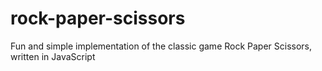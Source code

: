 # rock-paper-scissors
Fun and simple implementation of the classic game Rock Paper Scissors, written in JavaScript

